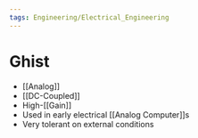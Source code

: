 ```yaml
---
tags: Engineering/Electrical_Engineering
---
```


# Ghist

* [[Analog]]
* [[DC-Coupled]]
* High-[[Gain]]
* Used in early electrical [[Analog Computer]]s
* Very tolerant on external conditions

